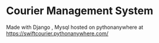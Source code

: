 # Courier Management System 

Made with Django , Mysql hosted on pythonanywhere at https://swiftcourier.pythonanywhere.com/

